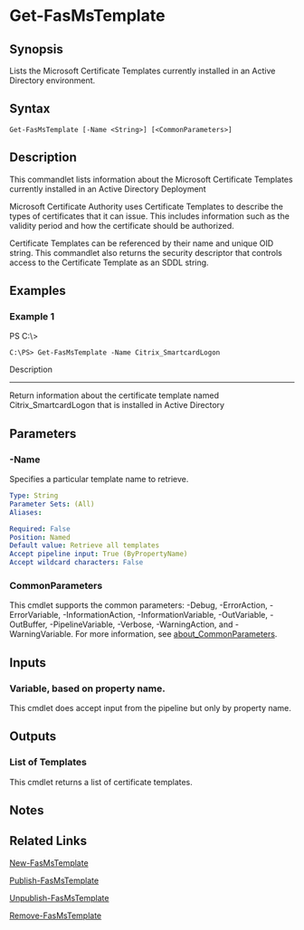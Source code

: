 # Get-FasMsTemplate

## Synopsis
Lists the Microsoft Certificate Templates currently installed in an Active Directory environment.

## Syntax

```
Get-FasMsTemplate [-Name <String>] [<CommonParameters>]
```

## Description
This commandlet lists information about the Microsoft Certificate Templates currently installed in an Active Directory Deployment

Microsoft Certificate Authority uses Certificate Templates to describe the types of certificates that it can issue. 
This includes information such as the validity period and how the certificate should be authorized.

Certificate Templates can be referenced by their name and unique OID string. 
This commandlet also returns the security descriptor that controls access to the Certificate Template as an SDDL string.

## Examples

### Example 1
PS C:\\\>

```
C:\PS> Get-FasMsTemplate -Name Citrix_SmartcardLogon
```

Description

-----------

Return information about the certificate template named Citrix_SmartcardLogon that is installed in Active Directory

## Parameters

### -Name
Specifies a particular template name to retrieve.

```yaml
Type: String
Parameter Sets: (All)
Aliases:

Required: False
Position: Named
Default value: Retrieve all templates
Accept pipeline input: True (ByPropertyName)
Accept wildcard characters: False
```

### CommonParameters
This cmdlet supports the common parameters: -Debug, -ErrorAction, -ErrorVariable, -InformationAction, -InformationVariable, -OutVariable, -OutBuffer, -PipelineVariable, -Verbose, -WarningAction, and -WarningVariable. For more information, see [about_CommonParameters](http://go.microsoft.com/fwlink/?LinkID=113216).

## Inputs

### Variable, based on property name.
This cmdlet does accept input from the pipeline but only by property name.

## Outputs

### List of Templates
This cmdlet returns a list of certificate templates.

## Notes

## Related Links

[New-FasMsTemplate]()

[Publish-FasMsTemplate]()

[Unpublish-FasMsTemplate]()

[Remove-FasMsTemplate]()


